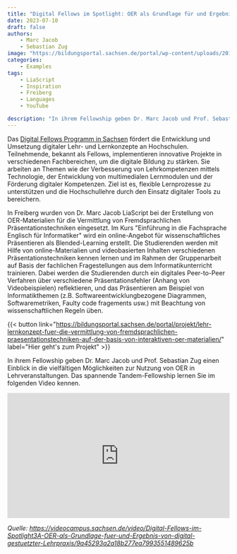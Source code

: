 ```yaml
---
title: "Digital Fellows im Spotlight: OER als Grundlage für und Ergebnis von digital gestützter Lehrpraxis"
date: 2023-07-10
draft: false
authors:
    - Marc Jacob
    - Sebastian Zug
image: "https://bildungsportal.sachsen.de/portal/wp-content/uploads/2018/06/cropped-BPS_Web_Logo-02-2.png"
categories:
    - Examples
tags:
    - LiaScript
    - Inspiration
    - Freiberg
    - Languages
    - YouTube

description: "In ihrem Fellowship geben Dr. Marc Jacob und Prof. Sebastian Zug einen Einblick in die vielfältigen Möglichkeiten zur Nutzung von OER in Lehrveranstaltungen. Das spannende Tandem-Fellowship lernen Sie im folgenden Video kennen."
---
```


Das [Digital Fellows Programm in Sachsen](https://bildungsportal.sachsen.de/portal/parentpage/projekte/digital-fellowships/) fördert die Entwicklung und Umsetzung digitaler Lehr- und Lernkonzepte an Hochschulen. Teilnehmende, bekannt als Fellows, implementieren innovative Projekte in verschiedenen Fachbereichen, um die digitale Bildung zu stärken. Sie arbeiten an Themen wie der Verbesserung von Lehrkompetenzen mittels Technologie, der Entwicklung von multimedialen Lernmodulen und der Förderung digitaler Kompetenzen. Ziel ist es, flexible Lernprozesse zu unterstützen und die Hochschullehre durch den Einsatz digitaler Tools zu bereichern.

In Freiberg wurden von Dr. Marc Jacob LiaScript bei der Erstellung von OER-Materialien für die Vermittlung von Fremdsprachlichen Präsentationstechniken eingesetzt. Im Kurs "Einführung in die Fachsprache Englisch für Informatiker" wird ein online-Angebot für wissenschaftliches Präsentieren als Blended-Learning erstellt. Die Studierenden werden mit Hilfe von online-Materialien und videobasierten Inhalten verschiedenen Präsentationstechniken kennen lernen und im Rahmen der Gruppenarbeit auf Basis der fachlichen Fragestellungen aus dem Informatikunterricht trainieren. Dabei werden die Studierenden durch ein digitales Peer-to-Peer Verfahren über verschiedene Präsentationsfehler (Anhang von Videobeispielen) reflektieren, und das Präsentieren am Beispiel von Informatikthemen (z.B. Softwareentwicklungbezogene Diagrammen, Softwaremetriken, Faulty code fragements usw.) mit Beachtung von wissenschaftlichen Regeln üben.

{{< button link="https://bildungsportal.sachsen.de/portal/projekt/lehr-lernkonzept-fuer-die-vermittlung-von-fremdsprachlichen-praesentationstechniken-auf-der-basis-von-interaktiven-oer-materialien/" label="Hier geht's zum Projekt" >}}


In ihrem Fellowship geben Dr. Marc Jacob und Prof. Sebastian Zug einen Einblick in die vielfältigen Möglichkeiten zur Nutzung von OER in Lehrveranstaltungen. Das spannende Tandem-Fellowship lernen Sie im folgenden Video kennen.

<div id="iframe_wrapper" style="position: relative; overflow: hidden; width:100%; padding-top:56.25%;"><iframe src="https://videocampus.sachsen.de/media/embed?key=9a45293a2a18b277ea7993551489625b&width=720&height=405&autoplay=false&controls=true&autolightsoff=false&loop=false&chapters=false&playlist=false&related=false&responsive=true&t=0&loadonclick=true&thumb=true" data-src="https://videocampus.sachsen.de/media/embed?key=9a45293a2a18b277ea7993551489625b&width=720&height=405&autoplay=false&controls=true&autolightsoff=false&loop=false&chapters=false&playlist=false&related=false&responsive=true&t=0&loadonclick=true" class="" width="100%" height="100%" title="Digital Fellows im Spotlight: OER als Grundlage für und Ergebnis von digital gestützter Lehrpraxis" frameborder="0" allowfullscreen="allowfullscreen" allowtransparency="true" scrolling="no" aria-label="media embed code" style="top:0; bottom:0; left:0; right:0; position:absolute;"></iframe></div>

_Quelle: https://videocampus.sachsen.de/video/Digital-Fellows-im-Spotlight3A-OER-als-Grundlage-fuer-und-Ergebnis-von-digital-gestuetzter-Lehrpraxis/9a45293a2a18b277ea7993551489625b_

